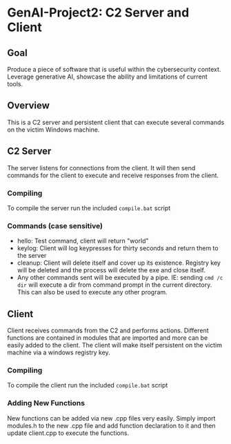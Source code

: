 # GenAI-Project2: C2 Server and Client
## Goal
Produce a piece of software that is useful within the cybersecurity context. Leverage generative AI, showcase the ability and limitations of current tools.

## Overview 
This is a C2 server and persistent client that can execute several commands on the victim Windows machine.

## C2 Server
The server listens for connections from the client. It will then send commands for the client to execute and receive responses from the client. 

### Compiling
To compile the server run the included `compile.bat` script

### Commands (case sensitive)
- hello: Test command, client will return "world"
- keylog: Client will log keypresses for thirty seconds and return them to the server
- cleanup: Client will delete itself and cover up its existence. Registry key will be deleted and the process will delete the exe and close itself.
- Any other commands sent will be executed by a pipe. IE: sending `cmd /c dir` will execute a dir from command prompt in the current directory. This can also be used to execute any other program. 

## Client
Client receives commands from the C2 and performs actions. Different functions are contained in modules that are imported and more can be easily added to the client. The client will make itself persistent on the 
victim machine via a windows registry key.

### Compiling
To compile the client run the included `compile.bat` script

### Adding New Functions
New functions can be added via new .cpp files very easily. Simply import modules.h to the new .cpp file and add function declaration to it and then update client.cpp
to execute the functions.
